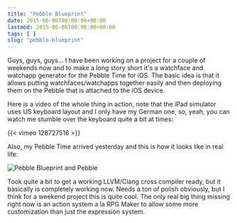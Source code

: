 ```yaml
---
title: "Pebble Blueprint"
date: 2015-06-06T00:00:00+00:00
lastmod: 2015-06-06T00:00:00+00:00
tags: [ ]
slug: "pebble-blueprint"
---
```


Guys, guys, guys... I have been working on a project for a couple of weekends now and to make a long story short it's a watchface and watchapp generator for the Pebble Time for iOS. The basic idea is that it allows putting watchfaces/watchapps together easily and then deploying them on the Pebble that is attached to the iOS device.

Here is a video of the whole thing in action, note that the iPad simulator uses US keyboard layout and I only have my German one, so, yeah, you can watch me stumble over the keyboard quite a bit at times:

{{< vimeo 128727516 >}}

Also, my Pebble Time arrived yesterday and this is how it looks like in real life:

![Pebble Blueprint and Pebble](/images/2017/06/pb-1.jpg)

Took quite a bit to get a working LLVM/Clang cross compiler ready, but it basically is completely working now. Needs a ton of polish obviously, but I think for a weekend project this is quite cool. The only real big thing missing right now is an action system a la RPG Maker to allow some more customization than just the expression system.